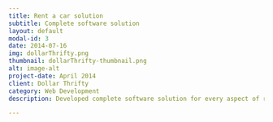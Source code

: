 ```yaml
---
title: Rent a car solution
subtitle: Complete software solution
layout: default
modal-id: 3
date: 2014-07-16
img: dollarThrifty.png
thumbnail: dollarThrifty-thumbnail.png
alt: image-alt
project-date: April 2014
client: Dollar Thrifty
category: Web Development
description: Developed complete software solution for every aspect of running a rent a car bussiness in multiple countries.

---
```

